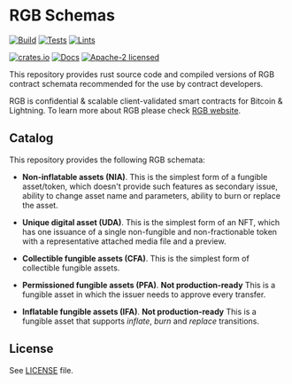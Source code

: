 # RGB Schemas

[![Build](https://github.com/rgb-protocol/rgb-schemas/actions/workflows/build.yml/badge.svg)](https://github.com/rgb-protocol/rgb-schemas/actions/workflows/build.yml)
[![Tests](https://github.com/rgb-protocol/rgb-schemas/actions/workflows/test.yml/badge.svg)](https://github.com/rgb-protocol/rgb-schemas/actions/workflows/test.yml)
[![Lints](https://github.com/rgb-protocol/rgb-schemas/actions/workflows/lint.yml/badge.svg)](https://github.com/rgb-protocol/rgb-schemas/actions/workflows/lint.yml)

[![crates.io](https://img.shields.io/crates/v/rgb-schemas)](https://crates.io/crates/rgb-schemas)
[![Docs](https://docs.rs/rgb-schemas/badge.svg)](https://docs.rs/rgb-schemas)
[![Apache-2 licensed](https://img.shields.io/crates/l/rgb-schemas)](./LICENSE)

This repository provides rust source code and compiled versions of RGB
contract schemata recommended for the use by contract developers.

RGB is confidential & scalable client-validated smart contracts for Bitcoin &
Lightning. To learn more about RGB please check [RGB website][Site].

## Catalog

This repository provides the following RGB schemata:

* __Non-inflatable assets (NIA)__.
  This is the simplest form of a fungible asset/token, which doesn't provide
  such features as secondary issue, ability to change asset name and
  parameters, ability to burn or replace the asset.

* __Unique digital asset (UDA)__.
  This is the simplest form of an NFT, which has one issuance of a single
  non-fungible and non-fractionable token with a representative attached
  media file and a preview.

* __Collectible fungible assets (CFA)__.
  This is the simplest form of collectible fungible assets.

* __Permissioned fungible assets (PFA)__.
  **Not production-ready**
  This is a fungible asset in which the issuer needs to approve every transfer.

* __Inflatable fungible assets (IFA)__.
  **Not production-ready**
  This is a fungible asset that supports *inflate*, *burn* and *replace* transitions.

## License

See [LICENSE](LICENSE) file.


[Site]: https://rgb.info
